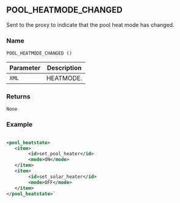 ## POOL\_HEATMODE\_CHANGED

Sent to the proxy to indicate that the pool heat mode has changed.


### Name

`POOL_HEATMODE_CHANGED ()`


| Parameter | Description |
| --------- | ----------- |
| `XML`     | HEATMODE.   |


### Returns

`None`


### Example

```xml

<pool_heatstate>
   <item>
        <id>set_pool_heater</id>
        <mode>ON</mode>
   </item>
   <item>
        <id>set_solar_heater</id>
        <mode>OFF</mode>
   </item>
</pool_heatstate>`
```
